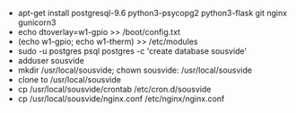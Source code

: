 - apt-get install postgresql-9.6 python3-psycopg2 python3-flask git nginx gunicorn3
- echo dtoverlay=w1-gpio >> /boot/config.txt
- (echo w1-gpio; echo w1-therm) >> /etc/modules
- sudo -u postgres psql postgres -c 'create database sousvide'
- adduser sousvide
- mkdir /usr/local/sousvide; chown sousvide: /usr/local/sousvide
- clone to /usr/local/sousvide
- cp /usr/local/sousvide/crontab /etc/cron.d/sousvide
- cp /usr/local/sousvide/nginx.conf /etc/nginx/nginx.conf
